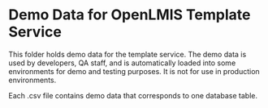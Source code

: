 # Demo Data for OpenLMIS Template Service

This folder holds demo data for the template service. The demo data is used by developers, QA staff,
and is automatically loaded into some environments for demo and testing purposes. It is not for use
in production environments.

Each .csv file contains demo data that corresponds to one database table.
